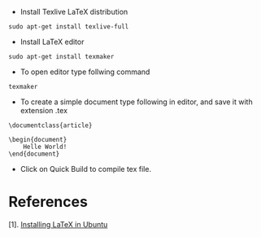* Install Texlive LaTeX distribution
```
sudo apt-get install texlive-full
```

* Install LaTeX editor
```
sudo apt-get install texmaker
```

* To open editor type follwing command
```
texmaker
```

* To create a simple document type following in editor, and save it with extension .tex
```
\documentclass{article}

\begin{document}
	Helle World!
\end{document}
```

* Click on Quick Build to compile tex file.

# References
[1]. [Installing LaTeX in Ubuntu](https://dzone.com/articles/installing-latex-ubuntu)
